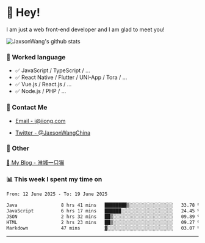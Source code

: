 # 👋 Hey!

I am just a web front-end developer and I am glad to meet you!

![JaxsonWang's github stats](https://github-readme-stats.vercel.app/api?username=JaxsonWang&&show_icons=true&&title_color=1abc9c&&icon_color=1abc9c)


### 📝 Worked language

- ✅ JavaScript / TypeScript / ...
- ✅ React Native / Flutter / UNI-App / Tora / ...
- ✅ Vue.js / React.js / ...
- ✅ Node.js / PHP / ...

### 📮 Contact Me

- [Email - i@iiong.com](mailto:i@iiong.com)

- [Twitter - @JaxsonWangChina](https://twitter.com/JaxsonWangChina)

### 🤪 Other

[📌 My Blog - 淮城一只猫](https://iiong.com)

### 📊 This week I spent my time on

<!--START_SECTION:waka-->

```txt
From: 12 June 2025 - To: 19 June 2025

Java                8 hrs 41 mins   ████████▒░░░░░░░░░░░░░░░░   33.78 %
JavaScript          6 hrs 17 mins   ██████░░░░░░░░░░░░░░░░░░░   24.45 %
JSON                2 hrs 32 mins   ██▒░░░░░░░░░░░░░░░░░░░░░░   09.89 %
HTML                2 hrs 23 mins   ██▒░░░░░░░░░░░░░░░░░░░░░░   09.27 %
Markdown            47 mins         ▓░░░░░░░░░░░░░░░░░░░░░░░░   03.07 %
```

<!--END_SECTION:waka-->

---

